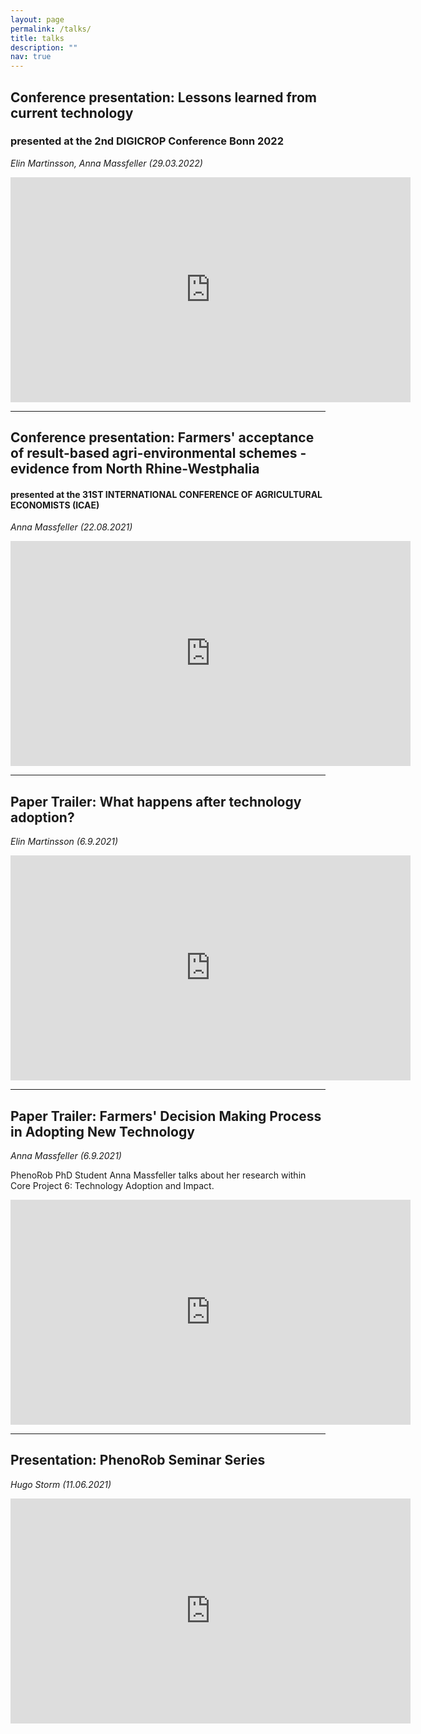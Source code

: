```yaml
---
layout: page
permalink: /talks/
title: talks
description: ""
nav: true
---
```

## Conference presentation: Lessons learned from current technology 
### presented at the 2nd DIGICROP Conference Bonn 2022
*Elin Martinsson, Anna Massfeller (29.03.2022)*

<iframe width="640" height="360" src="https://www.youtube.com/embed/m5mcAvRlGpM" title="YouTube video player" frameborder="0" allow="accelerometer; autoplay; clipboard-write; encrypted-media; gyroscope; picture-in-picture" allowfullscreen></iframe>

---

## Conference presentation: Farmers' acceptance of result-based agri-environmental schemes - evidence from North Rhine-Westphalia 
#### presented at the 31ST INTERNATIONAL CONFERENCE OF AGRICULTURAL ECONOMISTS (ICAE)
*Anna Massfeller (22.08.2021)*

<iframe width="640" height="360" src="https://www.youtube.com/embed/YM50o09VHrw" title="YouTube video player" frameborder="0" allow="accelerometer; autoplay; clipboard-write; encrypted-media; gyroscope; picture-in-picture" allowfullscreen></iframe>


---

## Paper Trailer: What happens after technology adoption? 
*Elin Martinsson (6.9.2021)*

<iframe width="640" height="360" src="https://www.youtube.com/embed/MWoIqivryWI" title="YouTube video player" frameborder="0" allow="accelerometer; autoplay; clipboard-write; encrypted-media; gyroscope; picture-in-picture" allowfullscreen></iframe>

---

## Paper Trailer: Farmers' Decision Making Process in Adopting New Technology 
*Anna Massfeller (6.9.2021)*

PhenoRob PhD Student Anna Massfeller talks about her research within Core Project 6: Technology Adoption and Impact.

<iframe width="640" height="360" src="https://www.youtube.com/embed/XYRZI1fu1FM" title="YouTube video player" frameborder="0" allow="accelerometer; autoplay; clipboard-write; encrypted-media; gyroscope; picture-in-picture" allowfullscreen></iframe>

---

## Presentation: PhenoRob Seminar Series
*Hugo Storm (11.06.2021)*

<iframe width="640" height="360" src="https://www.youtube.com/embed/yqVCnVx4494" title="YouTube video player" frameborder="0" allow="accelerometer; autoplay; clipboard-write; encrypted-media; gyroscope; picture-in-picture" allowfullscreen></iframe>